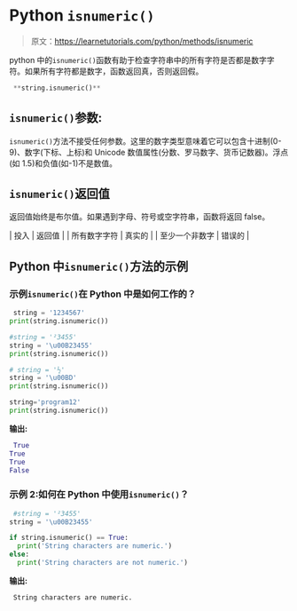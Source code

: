 # Python `isnumeric()`

> 原文：<https://learnetutorials.com/python/methods/isnumeric>

python 中的`isnumeric()`函数有助于检查字符串中的所有字符是否都是数字字符。如果所有字符都是数字，函数返回真，否则返回假。

```py
 **string.isnumeric()** 

```

## `isnumeric()`参数:

`isnumeric()`方法不接受任何参数。这里的数字类型意味着它可以包含十进制(0-9)、数字(下标、上标)和 Unicode 数值属性(分数、罗马数字、货币记数器)。浮点(如 1.5)和负值(如-1)不是数值。

## `isnumeric()`返回值

返回值始终是布尔值。如果遇到字母、符号或空字符串，函数将返回 false。

| 投入 | 返回值 |
| 所有数字字符 | 真实的 |
| 至少一个非数字 | 错误的 |

## Python 中`isnumeric()`方法的示例

### 示例`isnumeric()`在 Python 中是如何工作的？

```py
 string = '1234567'
print(string.isnumeric())

#string = '²3455'
string = '\u00B23455'
print(string.isnumeric())

# string = '½'
string = '\u00BD'
print(string.isnumeric())

string='program12'
print(string.isnumeric()) 

```

**输出:**

```py
 True
True
True
False 
```

### 示例 2:如何在 Python 中使用`isnumeric()`？

```py
 #string = '²3455'
string = '\u00B23455'

if string.isnumeric() == True:
  print('String characters are numeric.')
else:
  print('String characters are not numeric.') 

```

**输出:**

```py
 String characters are numeric. 
```